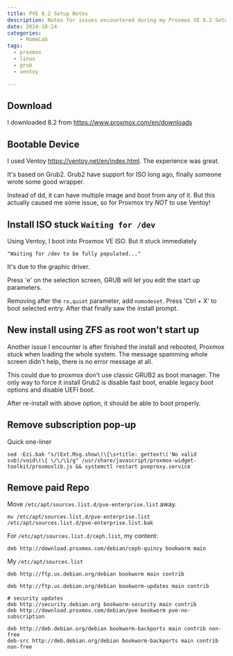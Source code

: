 ```yaml
---
title: PVE 8.2 Setup Notes
description: Notes for issues encountered during my Proxmox VE 8.2 Setup.
date: 2024-10-24
categories:
    - HomeLab
tags:
  - proxmox
  - linux
  - grub
  - ventoy

---
```


## Download

I downloaded 8.2 from https://www.proxmox.com/en/downloads

## Bootable Device

I used Ventoy https://ventoy.net/en/index.html. The experience was great.

It's based on Grub2. Grub2 have support for ISO long ago, finally someone wrote some good wrapper.

Instead of dd, it can have multiple image and boot from any of it. But this actually caused me some issue, so for Proxmox try *NOT* to use Ventoy!


## Install ISO stuck `Waiting for /dev`

Using Ventoy, I boot into Proxmox VE ISO. But it stuck immediately 

```
"Waiting for /dev to be fully populated..."
```

It's due to the graphic driver. 

Press 'e' on the selection screen, GRUB will let you edit the start up parameters.

Removing after the `ro,quiet` parameter, add `nomodeset`. Press 'Ctrl + X' to boot selected entry. After that finally saw the install prompt.

## New install using ZFS as root won't start up

Another issue I encounter is after finished the install and rebooted, Proxmox stuck when loading the whole system. The message spamming whole screen didn't help, there is no error message at all. 


This could due to proxmox don't use classic GRUB2 as boot manager. The only way to force it install Grub2 is disable fast boot, enable legacy boot options and disable UEFI boot.

After re-install with above option, it should be able to boot properly.

## Remove subscription pop-up

Quick one-liner

```
sed -Ezi.bak "s/(Ext.Msg.show\(\{\s+title: gettext\('No valid sub)/void\(\{ \/\/\1/g" /usr/share/javascript/proxmox-widget-toolkit/proxmoxlib.js && systemctl restart pveproxy.service
```

## Remove paid Repo

Move `/etc/apt/sources.list.d/pve-enterprise.list` away.

```
mv /etc/apt/sources.list.d/pve-enterprise.list /etc/apt/sources.list.d/pve-enterprise.list.bak
```

For `/etc/apt/sources.list.d/ceph.list`, my content:

```
deb http://download.proxmox.com/debian/ceph-quincy bookworm main
```

My `/etc/apt/sources.list`

```
deb http://ftp.us.debian.org/debian bookworm main contrib

deb http://ftp.us.debian.org/debian bookworm-updates main contrib

# security updates
deb http://security.debian.org bookworm-security main contrib
deb http://download.proxmox.com/debian/pve bookworm pve-no-subscription

deb http://deb.debian.org/debian bookworm-backports main contrib non-free
deb-src http://deb.debian.org/debian bookworm-backports main contrib non-free
```